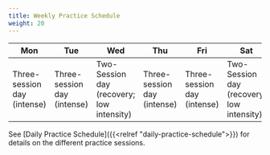 ```yaml
---
title: Weekly Practice Schedule
weight: 20
---
```




| Mon  | Tue  | Wed  | Thu  | Fri  | Sat  | Sun   |
|---|---|---|---|---|---|---|
| Three-session day (intense)  | Three-session day (intense)   | Two-Session day (recovery; low intensity)   |  Three-session day (intense) | Three-session day (intense)  | Two-Session day (recovery; low intensity)  | Two-Session day (recovery; low intensity)  |

See [Daily Practice Schedule]({{<relref "daily-practice-schedule">}}) for details
on the different practice sessions.
